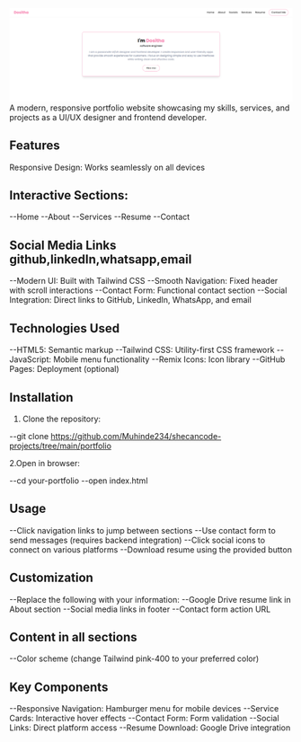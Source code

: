 ![portfolio overview](image.png)
A modern, responsive portfolio website showcasing my skills, services, and projects as a UI/UX designer and frontend developer.

## Features ##
Responsive Design: Works seamlessly on all devices

## Interactive Sections: ##

--Home
--About
--Services
--Resume
--Contact

## Social Media Links github,linkedIn,whatsapp,email ##

--Modern UI: Built with Tailwind CSS
--Smooth Navigation: Fixed header with scroll interactions
--Contact Form: Functional contact section
--Social Integration: Direct links to GitHub, LinkedIn, WhatsApp, and email

## Technologies Used ##

--HTML5: Semantic markup
--Tailwind CSS: Utility-first CSS framework
--JavaScript: Mobile menu functionality
--Remix Icons: Icon library
--GitHub Pages: Deployment (optional)

## Installation ##

   
1. Clone the repository:
    
  --git clone https://github.com/Muhinde234/shecancode-projects/tree/main/portfolio

2.Open in browser:
 
   --cd your-portfolio
   --open index.html

 ## Usage ##

--Click navigation links to jump between sections
--Use contact form to send messages (requires backend integration)
--Click social icons to connect on various platforms
--Download resume using the provided button

## Customization ##

--Replace the following with your information:
--Google Drive resume link in About section
--Social media links in footer
--Contact form action URL

## Content in all sections ##

--Color scheme (change Tailwind pink-400 to your preferred color)

## Key Components ##

--Responsive Navigation: Hamburger menu for mobile devices
--Service Cards: Interactive hover effects
--Contact Form: Form validation
--Social Links: Direct platform access
--Resume Download: Google Drive integration
